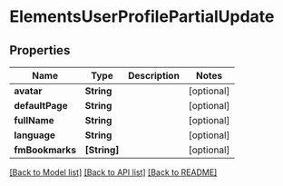 # ElementsUserProfilePartialUpdate

## Properties

Name | Type | Description | Notes
------------ | ------------- | ------------- | -------------
**avatar** | **String** |  | [optional] 
**defaultPage** | **String** |  | [optional] 
**fullName** | **String** |  | [optional] 
**language** | **String** |  | [optional] 
**fmBookmarks** | **[String]** |  | [optional] 

[[Back to Model list]](../README.md#documentation-for-models) [[Back to API list]](../README.md#documentation-for-api-endpoints) [[Back to README]](../README.md)


